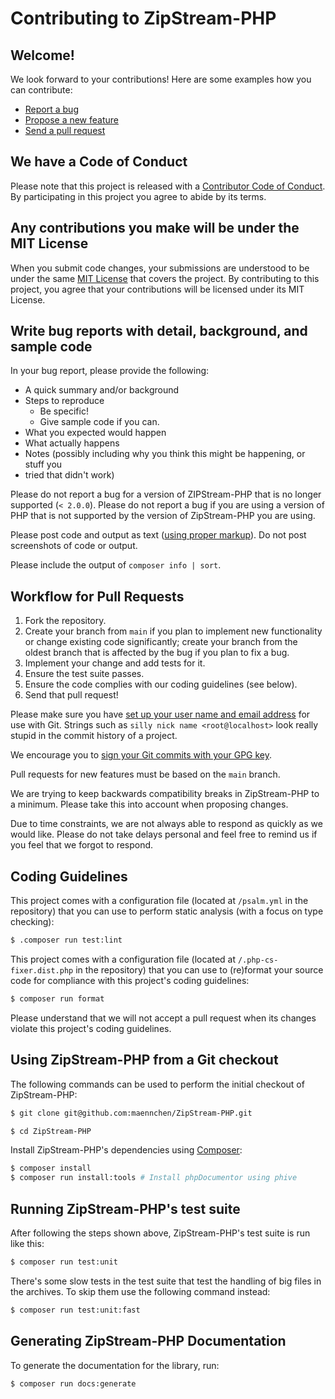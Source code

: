 # Contributing to ZipStream-PHP

## Welcome!

We look forward to your contributions! Here are some examples how you can
contribute:

- [Report a bug](https://github.com/maennchen/ZipStream-PHP/issues/new?labels=bug&template=BUG.md)
- [Propose a new feature](https://github.com/maennchen/ZipStream-PHP/issues/new?labels=enhancement&template=FEATURE_REQUEST.md)
- [Send a pull request](https://github.com/maennchen/ZipStream-PHP/pulls)

## We have a Code of Conduct

Please note that this project is released with a
[Contributor Code of Conduct](CODE_OF_CONDUCT.md). By participating in this
project you agree to abide by its terms.

## Any contributions you make will be under the MIT License

When you submit code changes, your submissions are understood to be under the
same [MIT License](https://github.com/maennchen/ZipStream-PHP/blob/main/LICENSE)
that covers the project. By contributing to this project, you agree that your
contributions will be licensed under its MIT License.

## Write bug reports with detail, background, and sample code

In your bug report, please provide the following:

- A quick summary and/or background
- Steps to reproduce
  - Be specific!
  - Give sample code if you can.
- What you expected would happen
- What actually happens
- Notes (possibly including why you think this might be happening, or stuff you
- tried that didn't work)

Please do not report a bug for a version of ZIPStream-PHP that is no longer
supported (`< 2.0.0`). Please do not report a bug if you are using a version of
PHP that is not supported by the version of ZipStream-PHP you are using.

Please post code and output as text
([using proper markup](https://guides.github.com/features/mastering-markdown/)).
Do not post screenshots of code or output.

Please include the output of `composer info | sort`.

## Workflow for Pull Requests

1. Fork the repository.
2. Create your branch from `main` if you plan to implement new functionality or
   change existing code significantly; create your branch from the oldest branch
   that is affected by the bug if you plan to fix a bug.
3. Implement your change and add tests for it.
4. Ensure the test suite passes.
5. Ensure the code complies with our coding guidelines (see below).
6. Send that pull request!

Please make sure you have
[set up your user name and email address](https://git-scm.com/book/en/v2/Getting-Started-First-Time-Git-Setup)
for use with Git. Strings such as `silly nick name <root@localhost>` look really
stupid in the commit history of a project.

We encourage you to
[sign your Git commits with your GPG key](https://docs.github.com/en/github/authenticating-to-github/signing-commits).

Pull requests for new features must be based on the `main` branch.

We are trying to keep backwards compatibility breaks in ZipStream-PHP to a
minimum. Please take this into account when proposing changes.

Due to time constraints, we are not always able to respond as quickly as we
would like. Please do not take delays personal and feel free to remind us if you
feel that we forgot to respond.

## Coding Guidelines

This project comes with a configuration file (located at `/psalm.yml` in the
repository) that you can use to perform static analysis (with a focus on type
checking):

```bash
$ .composer run test:lint
```

This project comes with a configuration file (located at
`/.php-cs-fixer.dist.php` in the repository) that you can use to (re)format your
source code for compliance with this project's coding guidelines:

```bash
$ composer run format
```

Please understand that we will not accept a pull request when its changes
violate this project's coding guidelines.

## Using ZipStream-PHP from a Git checkout

The following commands can be used to perform the initial checkout of
ZipStream-PHP:

```bash
$ git clone git@github.com:maennchen/ZipStream-PHP.git

$ cd ZipStream-PHP
```

Install ZipStream-PHP's dependencies using [Composer](https://getcomposer.org/):

```bash
$ composer install
$ composer run install:tools # Install phpDocumentor using phive
```

## Running ZipStream-PHP's test suite

After following the steps shown above, ZipStream-PHP's test suite is run like
this:

```bash
$ composer run test:unit
```

There's some slow tests in the test suite that test the handling of big files in
the archives. To skip them use the following command instead:

```bash
$ composer run test:unit:fast
```

## Generating ZipStream-PHP Documentation

To generate the documentation for the library, run:

```bash
$ composer run docs:generate
```
